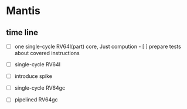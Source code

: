 # Mantis

## time line
- [ ] one single-cycle RV64I(part) core, Just compution
      - [ ] prepare tests about covered instructions

- [ ] single-cycle RV64I
 - [ ] introduce spike

- [ ] single-cycle RV64gc

- [ ] pipelined RV64gc
